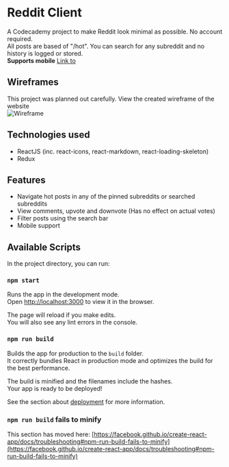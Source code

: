 # Reddit Client
A Codecademy project to make Reddit look minimal as possible. No account required.\
All posts are based of "/hot". You can search for any subreddit and no history is logged or stored.\
**Supports mobile**
[Link to](https://reddit.harrisonhoward.xyz/)

## Wireframes
This project was planned out carefully. View the created wireframe of the website\
![Wireframe](https://i.imgur.com/r0DFdrS.png)

## Technologies used

* ReactJS (inc. react-icons, react-markdown, react-loading-skeleton)
* Redux

## Features

* Navigate hot posts in any of the pinned subreddits or searched subreddits
* View comments, upvote and downvote (Has no effect on actual votes)
* Filter posts using the search bar
* Mobile support

## Available Scripts

In the project directory, you can run:

### `npm start`

Runs the app in the development mode.\
Open [http://localhost:3000](http://localhost:3000) to view it in the browser.

The page will reload if you make edits.\
You will also see any lint errors in the console.

### `npm run build`

Builds the app for production to the `build` folder.\
It correctly bundles React in production mode and optimizes the build for the best performance.

The build is minified and the filenames include the hashes.\
Your app is ready to be deployed!

See the section about [deployment](https://facebook.github.io/create-react-app/docs/deployment) for more information.

### `npm run build` fails to minify

This section has moved here: [https://facebook.github.io/create-react-app/docs/troubleshooting#npm-run-build-fails-to-minify](https://facebook.github.io/create-react-app/docs/troubleshooting#npm-run-build-fails-to-minify)
